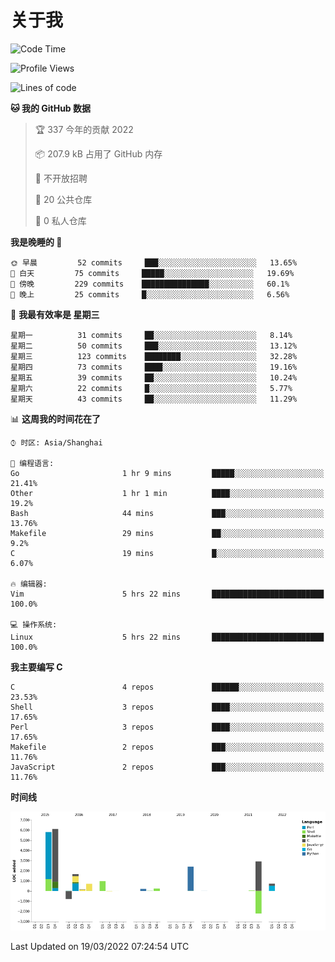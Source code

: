 # 关于我

<!--START_SECTION:waka-->
![Code Time](http://img.shields.io/badge/Code%20Time-276%20hrs%207%20mins-blue)

![Profile Views](http://img.shields.io/badge/%E4%B8%AA%E4%BA%BA%E5%B0%81%E9%9D%A2%E8%A7%82%E7%9C%8B%E6%AC%A1%E6%95%B0-17-blue)

![Lines of code](https://img.shields.io/badge/%E4%BB%8E%E3%80%8C%E4%BD%A0%E5%A5%BD%E4%B8%96%E7%95%8C%E3%80%8D%E6%88%91%E5%B7%B2%E7%BB%8F%E5%86%99%E4%BA%86-19%20Thousand%20%E8%A1%8C%E4%BB%A3%E7%A0%81-blue)

**🐱 我的 GitHub 数据** 

> 🏆 337 今年的贡献 2022
 > 
> 📦 207.9 kB 占用了 GitHub 内存 
 > 
> 🚫 不开放招聘
 > 
> 📜 20 公共仓库 
 > 
> 🔑 0 私人仓库  
 > 
**我是晚睡的 🦉** 

```text
🌞 早晨         52 commits     ███░░░░░░░░░░░░░░░░░░░░░░   13.65% 
🌆 白天         75 commits     █████░░░░░░░░░░░░░░░░░░░░   19.69% 
🌃 傍晚         229 commits    ███████████████░░░░░░░░░░   60.1% 
🌙 晚上         25 commits     █░░░░░░░░░░░░░░░░░░░░░░░░   6.56%

```
📅 **我最有效率是 星期三** 

```text
星期一          31 commits     ██░░░░░░░░░░░░░░░░░░░░░░░   8.14% 
星期二          50 commits     ███░░░░░░░░░░░░░░░░░░░░░░   13.12% 
星期三          123 commits    ████████░░░░░░░░░░░░░░░░░   32.28% 
星期四          73 commits     ████░░░░░░░░░░░░░░░░░░░░░   19.16% 
星期五          39 commits     ██░░░░░░░░░░░░░░░░░░░░░░░   10.24% 
星期六          22 commits     █░░░░░░░░░░░░░░░░░░░░░░░░   5.77% 
星期天          43 commits     ██░░░░░░░░░░░░░░░░░░░░░░░   11.29%

```


📊 **这周我的时间花在了** 

```text
⌚︎ 时区: Asia/Shanghai

💬 编程语言: 
Go                       1 hr 9 mins         █████░░░░░░░░░░░░░░░░░░░░   21.41% 
Other                    1 hr 1 min          ████░░░░░░░░░░░░░░░░░░░░░   19.2% 
Bash                     44 mins             ███░░░░░░░░░░░░░░░░░░░░░░   13.76% 
Makefile                 29 mins             ██░░░░░░░░░░░░░░░░░░░░░░░   9.2% 
C                        19 mins             █░░░░░░░░░░░░░░░░░░░░░░░░   6.07%

🔥 编辑器: 
Vim                      5 hrs 22 mins       █████████████████████████   100.0%

💻 操作系统: 
Linux                    5 hrs 22 mins       █████████████████████████   100.0%

```

**我主要编写 C** 

```text
C                        4 repos             ██████░░░░░░░░░░░░░░░░░░░   23.53% 
Shell                    3 repos             ████░░░░░░░░░░░░░░░░░░░░░   17.65% 
Perl                     3 repos             ████░░░░░░░░░░░░░░░░░░░░░   17.65% 
Makefile                 2 repos             ███░░░░░░░░░░░░░░░░░░░░░░   11.76% 
JavaScript               2 repos             ███░░░░░░░░░░░░░░░░░░░░░░   11.76%

```


**时间线**

![Chart not found](https://raw.githubusercontent.com/Arondight/Arondight/master/charts/bar_graph.png) 


 Last Updated on 19/03/2022 07:24:54 UTC
<!--END_SECTION:waka-->
